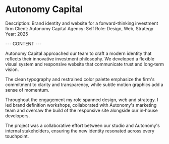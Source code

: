 # Autonomy Capital

Description: Brand identity and website for a forward-thinking investment firm
Client: Autonomy Capital
Agency: Self
Role: Design, Web, Strategy
Year: 2025

--- CONTENT ---

Autonomy Capital approached our team to craft a modern identity that reflects their innovative investment philosophy. We developed a flexible visual system and responsive website that communicate trust and long‑term vision.

The clean typography and restrained color palette emphasize the firm's commitment to clarity and transparency, while subtle motion graphics add a sense of momentum.

Throughout the engagement my role spanned design, web and strategy. I led brand definition workshops, collaborated with Autonomy's marketing team and oversaw the build of the responsive site alongside our in‑house developers.

The project was a collaborative effort between our studio and Autonomy's internal stakeholders, ensuring the new identity resonated across every touchpoint.
